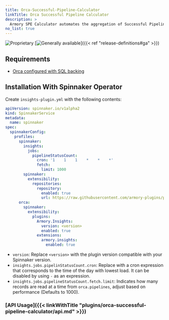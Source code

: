 ```yaml
---
title: Orca-Successful-Pipeline-Calculator
linkTitle: Orca Successful Pipeline Calculator
description: >
  Armory SPE Calculator automates the aggregation of Successful Pipeline count by day and makes the information available to query and visualize through an API 
no_list: true
---
```


![Proprietary](/images/proprietary.svg) [![Generally available](/images/ga.svg)]({{< ref "release-definitions#ga" >}})

## Requirements
- [Orca configured with SQL backing](https://docs.armory.io/continuous-deployment/armory-admin/orca-sql-configure/) 

## Installation With Spinnaker Operator
Create `insights-plugin.yml` with the following contents:
```yaml
apiVersion: spinnaker.io/v1alpha2
kind: SpinnakerService
metadata:
  name: spinnaker
spec:
  spinnakerConfig:
    profiles:
      spinnaker:
        insights:
          jobs:
            pipelineStatusCount:
              cron: '1    1    1    *    *    *'
              fetch:
                limit: 1000
        spinnaker:
          extensibility:
            repositories:
              repository:
                enabled: true
                url: https://raw.githubusercontent.com/armory-plugins/pluginRepository/master/repositories.json
      orca:
        spinnaker:
          extensibility:
            plugins:
              Armory.Insights:
                version: <version>
                enabled: true
              extensions:
                armory.insights:
                  enabled: true
```
- `version`: Replace `<version>` with the plugin version compatible with your Spinnaker version.
- `insights.jobs.pipelinStatusCount.cron`: Replace with a cron expression that corresponds to the time of the day with lowest load. It can be disabled by using `-` as an expression.
- `insights.jobs.pipelineStatusCount.fetch.limit`: Indicates how many records are read at a time from `orca.pipelines`, adjust based on performance (Defaults to 1000).

### [API Usage]({{< linkWithTitle "plugins/orca-successful-pipeline-calculator/api.md" >}})


